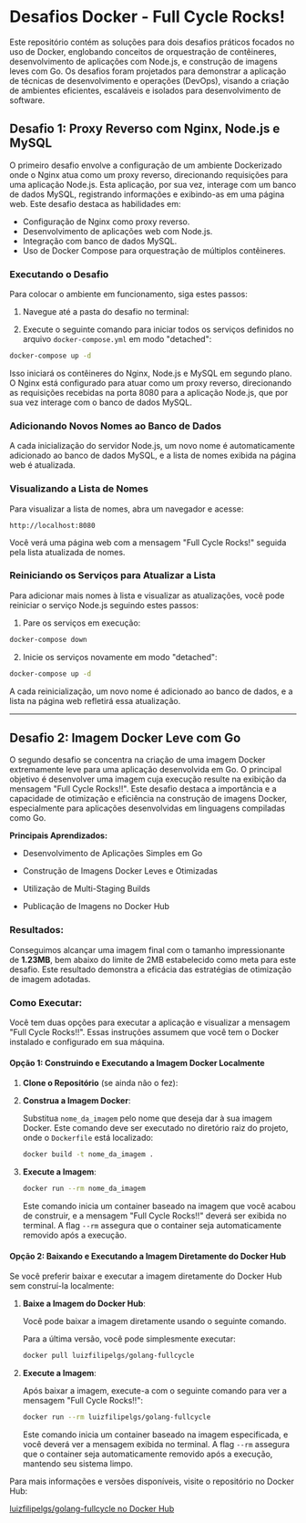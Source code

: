 # Desafios Docker - Full Cycle Rocks!

Este repositório contém as soluções para dois desafios práticos focados no uso de Docker, englobando conceitos de orquestração de contêineres, desenvolvimento de aplicações com Node.js, e construção de imagens leves com Go. Os desafios foram projetados para demonstrar a aplicação de técnicas de desenvolvimento e operações (DevOps), visando a criação de ambientes eficientes, escaláveis e isolados para desenvolvimento de software.

## Desafio 1: Proxy Reverso com Nginx, Node.js e MySQL

O primeiro desafio envolve a configuração de um ambiente Dockerizado onde o Nginx atua como um proxy reverso, direcionando requisições para uma aplicação Node.js. Esta aplicação, por sua vez, interage com um banco de dados MySQL, registrando informações e exibindo-as em uma página web. Este desafio destaca as habilidades em:

- Configuração de Nginx como proxy reverso.
- Desenvolvimento de aplicações web com Node.js.
- Integração com banco de dados MySQL.
- Uso de Docker Compose para orquestração de múltiplos contêineres.

### Executando o Desafio

Para colocar o ambiente em funcionamento, siga estes passos:

1. Navegue até a pasta do desafio no terminal:

2. Execute o seguinte comando para iniciar todos os serviços definidos no arquivo `docker-compose.yml` em modo "detached":

```bash
docker-compose up -d
```

Isso iniciará os contêineres do Nginx, Node.js e MySQL em segundo plano. O Nginx está configurado para atuar como um proxy reverso, direcionando as requisições recebidas na porta 8080 para a aplicação Node.js, que por sua vez interage com o banco de dados MySQL.

### Adicionando Novos Nomes ao Banco de Dados

A cada inicialização do servidor Node.js, um novo nome é automaticamente adicionado ao banco de dados MySQL, e a lista de nomes exibida na página web é atualizada.

### Visualizando a Lista de Nomes

Para visualizar a lista de nomes, abra um navegador e acesse:

```
http://localhost:8080
```

Você verá uma página web com a mensagem "Full Cycle Rocks!" seguida pela lista atualizada de nomes.

### Reiniciando os Serviços para Atualizar a Lista

Para adicionar mais nomes à lista e visualizar as atualizações, você pode reiniciar o serviço Node.js seguindo estes passos:

1. Pare os serviços em execução:

```bash
docker-compose down
```

2. Inicie os serviços novamente em modo "detached":

```bash
docker-compose up -d
```

A cada reinicialização, um novo nome é adicionado ao banco de dados, e a lista na página web refletirá essa atualização.

---

## Desafio 2: Imagem Docker Leve com Go

O segundo desafio se concentra na criação de uma imagem Docker extremamente leve para uma aplicação desenvolvida em Go. O principal objetivo é desenvolver uma imagem cuja execução resulte na exibição da mensagem "Full Cycle Rocks!!". Este desafio destaca a importância e a capacidade de otimização e eficiência na construção de imagens Docker, especialmente para aplicações desenvolvidas em linguagens compiladas como Go.

**Principais Aprendizados:**

- Desenvolvimento de Aplicações Simples em Go

- Construção de Imagens Docker Leves e Otimizadas

- Utilização de Multi-Staging Builds

- Publicação de Imagens no Docker Hub

### Resultados:

Conseguimos alcançar uma imagem final com o tamanho impressionante de **1.23MB**, bem abaixo do limite de 2MB estabelecido como meta para este desafio. Este resultado demonstra a eficácia das estratégias de otimização de imagem adotadas.

### Como Executar:

Você tem duas opções para executar a aplicação e visualizar a mensagem "Full Cycle Rocks!!". Essas instruções assumem que você tem o Docker instalado e configurado em sua máquina.

#### Opção 1: Construindo e Executando a Imagem Docker Localmente

1. **Clone o Repositório** (se ainda não o fez):

2. **Construa a Imagem Docker**:

    Substitua `nome_da_imagem` pelo nome que deseja dar à sua imagem Docker. Este comando deve ser executado no diretório raiz do projeto, onde o `Dockerfile` está localizado:

    ```bash
    docker build -t nome_da_imagem .
    ```

3. **Execute a Imagem**:

    ```bash
    docker run --rm nome_da_imagem
    ```

    Este comando inicia um container baseado na imagem que você acabou de construir, e a mensagem "Full Cycle Rocks!!" deverá ser exibida no terminal. A flag `--rm` assegura que o container seja automaticamente removido após a execução.


#### Opção 2: Baixando e Executando a Imagem Diretamente do Docker Hub

Se você preferir baixar e executar a imagem diretamente do Docker Hub sem construí-la localmente:

1. **Baixe a Imagem do Docker Hub**:

    Você pode baixar a imagem diretamente usando o seguinte comando. 

    Para a última versão, você pode simplesmente executar:

    ```bash
    docker pull luizfilipelgs/golang-fullcycle
    ```

2. **Execute a Imagem**:

    Após baixar a imagem, execute-a com o seguinte comando para ver a mensagem "Full Cycle Rocks!!":

    ```bash
    docker run --rm luizfilipelgs/golang-fullcycle
    ```

    Este comando inicia um container baseado na imagem especificada, e você deverá ver a mensagem exibida no terminal. A flag `--rm` assegura que o container seja automaticamente removido após a execução, mantendo seu sistema limpo.

Para mais informações e versões disponíveis, visite o repositório no Docker Hub:

[luizfilipelgs/golang-fullcycle no Docker Hub](https://hub.docker.com/r/luizfilipelgs/golang-fullcycle)


